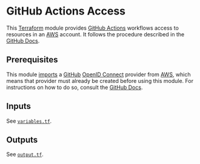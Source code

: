 # GitHub Actions Access

This [Terraform] module provides [GitHub Actions] workflows access to resources in an [AWS] account. It follows the procedure described in the [GitHub Docs](https://docs.github.com/en/actions/deployment/security-hardening-your-deployments/configuring-openid-connect-in-amazon-web-services).

## Prerequisites

This module [imports](https://developer.hashicorp.com/terraform/language/import) a [GitHub] [OpenID Connect][OIDC] provider from [AWS], which means that provider must already be created before using this module. For instructions on how to do so, consult the [GitHub Docs](https://docs.github.com/en/actions/deployment/security-hardening-your-deployments/configuring-openid-connect-in-amazon-web-services#adding-the-identity-provider-to-aws).

## Inputs

See [`variables.tf`](variables.tf).

## Outputs

See [`output.tf`](output.tf).

[AWS]: https://aws.amazon.com/
[GitHub]: https://github.com/
[GitHub Actions]: https://docs.github.com/en/actions
[OIDC]: https://openid.net/developers/how-connect-works/
[Terraform]: https://www.terraform.io/
